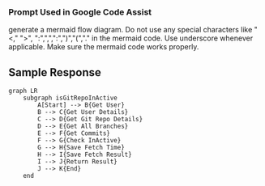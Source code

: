 ### Prompt Used in Google Code Assist
generate a mermaid flow diagram. Do not use any special characters like "<," ">", ":",",",":",")","(","." in the mermaid code. Use underscore whenever applicable. Make sure the mermaid code works properly.

## Sample Response

```mermaid
graph LR
    subgraph isGitRepoInActive
        A[Start] --> B{Get User}
        B --> C{Get User Details}
        C --> D{Get Git Repo Details}
        D --> E{Get All Branches}
        E --> F{Get Commits}
        F --> G{Check InActive}
        G --> H{Save Fetch Time}
        H --> I{Save Fetch Result}
        I --> J{Return Result}
        J --> K{End}
    end
```